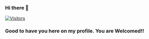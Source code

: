 ### Hi there 👋
[![Visitors](https://visitor-badge.glitch.me/badge?page_id=addad20.visitor-badge)](#)
### Good to have you here on my profile. You are Welcomed!!
